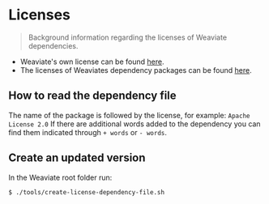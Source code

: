 # Licenses

> Background information regarding the licenses of Weaviate dependencies.

- Weaviate's own license can be found [here](https://github.com/semi-technologies/weaviate/blob/develop/LICENSE.md).
- The licenses of Weaviates dependency packages can be found [here](https://github.com/semi-technologies/weaviate/blob/develop/LICENSE-DEPENDENCIES.md).

## How to read the dependency file

The name of the package is followed by the license, for example: `Apache License 2.0`
If there are additional words added to the dependency you can find them indicated through `+ words` or `- words`.

## Create an updated version

In the Weaviate root folder run:

```sh
$ ./tools/create-license-dependency-file.sh
```
